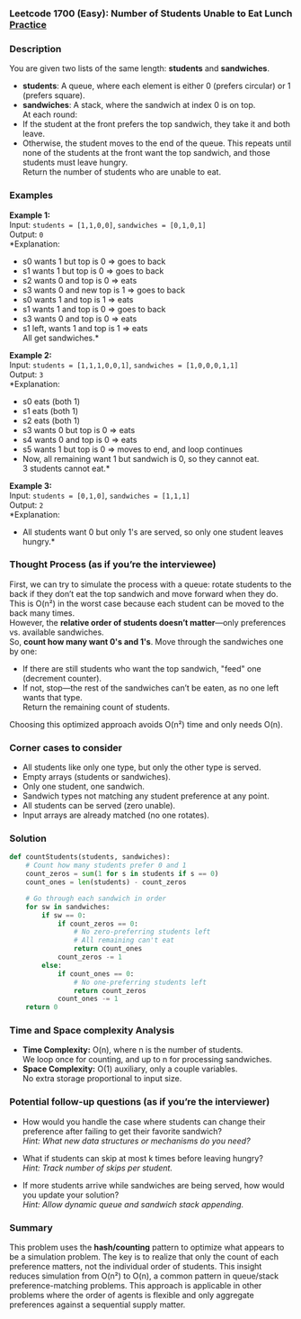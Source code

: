 ### Leetcode 1700 (Easy): Number of Students Unable to Eat Lunch [Practice](https://leetcode.com/problems/number-of-students-unable-to-eat-lunch)

### Description  
You are given two lists of the same length: **students** and **sandwiches**.  
- **students**: A queue, where each element is either 0 (prefers circular) or 1 (prefers square).  
- **sandwiches**: A stack, where the sandwich at index 0 is on top.  
At each round:  
- If the student at the front prefers the top sandwich, they take it and both leave.
- Otherwise, the student moves to the end of the queue.
This repeats until none of the students at the front want the top sandwich, and those students must leave hungry.  
Return the number of students who are unable to eat.

### Examples  

**Example 1:**  
Input: `students = [1,1,0,0]`, `sandwiches = [0,1,0,1]`  
Output: `0`  
*Explanation:  
- s0 wants 1 but top is 0 ⇒ goes to back  
- s1 wants 1 but top is 0 ⇒ goes to back  
- s2 wants 0 and top is 0 ⇒ eats  
- s3 wants 0 and new top is 1 ⇒ goes to back  
- s0 wants 1 and top is 1 ⇒ eats  
- s1 wants 1 and top is 0 ⇒ goes to back  
- s3 wants 0 and top is 0 ⇒ eats  
- s1 left, wants 1 and top is 1 ⇒ eats  
All get sandwiches.*

**Example 2:**  
Input: `students = [1,1,1,0,0,1]`, `sandwiches = [1,0,0,0,1,1]`  
Output: `3`  
*Explanation:  
- s0 eats (both 1)  
- s1 eats (both 1)  
- s2 eats (both 1)  
- s3 wants 0 but top is 0 ⇒ eats  
- s4 wants 0 and top is 0 ⇒ eats  
- s5 wants 1 but top is 0 ⇒ moves to end, and loop continues  
- Now, all remaining want 1 but sandwich is 0, so they cannot eat.  
3 students cannot eat.*

**Example 3:**  
Input: `students = [0,1,0]`, `sandwiches = [1,1,1]`  
Output: `2`  
*Explanation:  
- All students want 0 but only 1's are served, so only one student leaves hungry.*

### Thought Process (as if you’re the interviewee)  
First, we can try to simulate the process with a queue: rotate students to the back if they don’t eat the top sandwich and move forward when they do. This is O(n²) in the worst case because each student can be moved to the back many times.  
However, the **relative order of students doesn’t matter**—only preferences vs. available sandwiches.  
So, **count how many want 0's and 1's**. Move through the sandwiches one by one:  
- If there are still students who want the top sandwich, "feed" one (decrement counter).
- If not, stop—the rest of the sandwiches can’t be eaten, as no one left wants that type.  
Return the remaining count of students.

Choosing this optimized approach avoids O(n²) time and only needs O(n).

### Corner cases to consider  
- All students like only one type, but only the other type is served.
- Empty arrays (students or sandwiches).
- Only one student, one sandwich.
- Sandwich types not matching any student preference at any point.
- All students can be served (zero unable).
- Input arrays are already matched (no one rotates).

### Solution

```python
def countStudents(students, sandwiches):
    # Count how many students prefer 0 and 1
    count_zeros = sum(1 for s in students if s == 0)
    count_ones = len(students) - count_zeros

    # Go through each sandwich in order
    for sw in sandwiches:
        if sw == 0:
            if count_zeros == 0:
                # No zero-preferring students left
                # All remaining can't eat
                return count_ones
            count_zeros -= 1
        else:
            if count_ones == 0:
                # No one-preferring students left
                return count_zeros
            count_ones -= 1
    return 0
```

### Time and Space complexity Analysis  

- **Time Complexity:** O(n), where n is the number of students.  
  We loop once for counting, and up to n for processing sandwiches.
- **Space Complexity:** O(1) auxiliary, only a couple variables.  
  No extra storage proportional to input size.

### Potential follow-up questions (as if you’re the interviewer)  

- How would you handle the case where students can change their preference after failing to get their favorite sandwich?  
  *Hint: What new data structures or mechanisms do you need?*

- What if students can skip at most k times before leaving hungry?  
  *Hint: Track number of skips per student.*

- If more students arrive while sandwiches are being served, how would you update your solution?  
  *Hint: Allow dynamic queue and sandwich stack appending.*

### Summary
This problem uses the **hash/counting** pattern to optimize what appears to be a simulation problem. The key is to realize that only the count of each preference matters, not the individual order of students. This insight reduces simulation from O(n²) to O(n), a common pattern in queue/stack preference-matching problems. This approach is applicable in other problems where the order of agents is flexible and only aggregate preferences against a sequential supply matter.